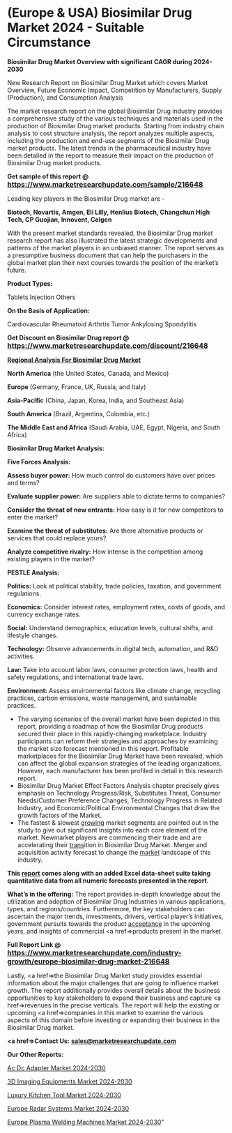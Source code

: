 # (Europe & USA) Biosimilar Drug Market 2024 - Suitable Circumstance

<strong>Biosimilar Drug Market Overview with significant CAGR during 2024-2030</strong>

New Research Report on Biosimilar Drug Market which covers Market Overview, Future Economic Impact, Competition by Manufacturers, Supply (Production), and Consumption Analysis

The market research report on the global Biosimilar Drug industry provides a comprehensive study of the various techniques and materials used in the production of Biosimilar Drug market products. Starting from industry chain analysis to cost structure analysis, the report analyzes multiple aspects, including the production and end-use segments of the Biosimilar Drug market products. The latest trends in the pharmaceutical industry have been detailed in the report to measure their impact on the production of Biosimilar Drug market products.

<strong>Get sample of this report @ <a href=https://www.marketresearchupdate.com/sample/216648><font size=3 color=#0000ff>https://www.marketresearchupdate.com/sample/216648</font></a></strong>

Leading key players in the Biosimilar Drug market are -

<strong>Biotech, Novartis, Amgen, Eli Lilly, Henlius Biotech, Changchun High Tech, CP Guojian, Innovent, Celgen</strong>

With the present market standards revealed, the Biosimilar Drug market research report has also illustrated the latest strategic developments and patterns of the market players in an unbiased manner. The report serves as a presumptive business document that can help the purchasers in the global market plan their next courses towards the position of the market’s future.

<strong>Product Types:</strong>

Tablets
Injection
Others

<strong>On the Basis of Application:</strong>

Cardiovascular
Rheumatoid Arthrtis
Tumor
Ankylosing Spondylitis

<strong>Get Discount on Biosimilar Drug report @ <a href=https://www.marketresearchupdate.com/discount/216648><font size=3 color=#0000ff>https://www.marketresearchupdate.com/discount/216648</font></a></strong>

<strong><u><b>Regional Analysis For Biosimilar Drug Market</b></u></strong>

<strong><b>North America</b></strong> (the United States, Canada, and Mexico)

<strong><b>Europe </b></strong>(Germany, France, UK, Russia, and Italy)

<strong><b>Asia-Pacific</b></strong> (China, Japan, Korea, India, and Southeast Asia)

<strong><b>South America</b></strong> (Brazil, Argentina, Colombia, etc.)

<strong><b>The Middle East and Africa</b></strong> (Saudi Arabia, UAE, Egypt, Nigeria, and South Africa)

<strong>Biosimilar Drug Market Analysis:</strong>

<strong>Five Forces Analysis:</strong>

<strong>Assess buyer power:</strong> How much control do customers have over prices and terms?

<strong>Evaluate supplier power:</strong> Are suppliers able to dictate terms to companies?

<strong>Consider the threat of new entrants:</strong> How easy is it for new competitors to enter the market?

<strong>Examine the threat of substitutes:</strong> Are there alternative products or services that could replace yours?

<strong>Analyze competitive rivalry:</strong> How intense is the competition among existing players in the market?

<strong>PESTLE Analysis:</strong>

<strong>Politics:</strong> Look at political stability, trade policies, taxation, and government regulations.

<strong>Economics:</strong> Consider interest rates, employment rates, costs of goods, and currency exchange rates.

<strong>Social:</strong> Understand demographics, education levels, cultural shifts, and lifestyle changes.

<strong>Technology:</strong> Observe advancements in digital tech, automation, and R&D activities.

<strong>Law:</strong> Take into account labor laws, consumer protection laws, health and safety regulations, and international trade laws.

<strong>Environment:</strong> Assess environmental factors like climate change, recycling practices, carbon emissions, waste management, and sustainable practices.

<ul>
  <li>The varying scenarios of the overall market have been depicted in this report, providing a roadmap of how the Biosimilar Drug products secured their place in this rapidly-changing marketplace. Industry participants can reform their strategies and approaches by examining the market size forecast mentioned in this report. Profitable marketplaces for the Biosimilar Drug Market have been revealed, which can affect the global expansion strategies of the leading organizations. However, each manufacturer has been profiled in detail in this research report.</li>
  <li>Biosimilar Drug Market Effect Factors Analysis chapter precisely gives emphasis on Technology Progress/Risk, Substitutes Threat, Consumer Needs/Customer Preference Changes, Technology Progress in Related Industry, and Economic/Political Environmental Changes that draw the growth factors of the Market.</li>
  <li>The fastest &amp; slowest <a href=ASDF991299>growing</a> market segments are pointed out in the study to give out significant insights into each core element of the market. Newmarket players are commencing their trade and are accelerating their <a href=>trans</a>ition in Biosimilar Drug Market. Merger and acquisition activity forecast to change the <a href=>market</a> landscape of this industry.</li>
</ul>
<strong>This <a href=>report</a> comes along with an added Excel data-sheet suite taking quantitative data from all numeric forecasts presented in the report.</strong>

<strong>What’s in the offering:</strong> The report provides in-depth knowledge about the utilization and adoption of Biosimilar Drug Industries in various applications, types, and regions/countries. Furthermore, the key stakeholders can ascertain the major trends, investments, drivers, vertical player’s initiatives, government pursuits towards the product <a href=ASDF881288>acceptance</a> in the upcoming years, and insights of commercial <a href=>products</a> present in the market.

<strong>Full Report Link @ <a href=https://www.marketresearchupdate.com/industry-growth/europe-biosimilar-drug-market-216648><font size=3 color=#0000ff>https://www.marketresearchupdate.com/industry-growth/europe-biosimilar-drug-market-216648</font></a></strong>

Lastly, <a href=>the</a> Biosimilar Drug Market study provides essential information about the major challenges that are going to influence market growth. The report additionally provides overall details about the business opportunities to key stakeholders to expand their business and capture <a href=>revenues</a> in the precise verticals. The report will help the existing or upcoming <a href=>companies</a> in this market to examine the various aspects of this domain before investing or expanding their business in the Biosimilar Drug market.

<strong><a href=><strong>Contact Us:</strong></a></strong>
<strong>sales@marketresearchupdate.com</strong>

<strong>Our Other Reports:</strong>

<a href=https://www.linkedin.com/pulse/ac-dc-adapter-market-2023-size-growth-trends>Ac Dc Adapter Market 2024-2030</a>

<a href=https://www.linkedin.com/pulse/3d-imaging-equipments-market-2023-analysis-growth>3D Imaging Equipments Market 2024-2030</a>

<a href=https://www.linkedin.com/pulse/luxury-kitchen-tool-market-outlooks-2023-size>Luxury Kitchen Tool Market 2024-2030</a>

<a href=https://www.linkedin.com/pulse/europe-radar-systems-market-growth-possibilities-zivuf/>Europe Radar Systems Market 2024-2030</a>

<a href=https://www.linkedin.com/pulse/europe-plasma-welding-machines-market-research-report-yurfc/>Europe Plasma Welding Machines Market 2024-2030</a>"
